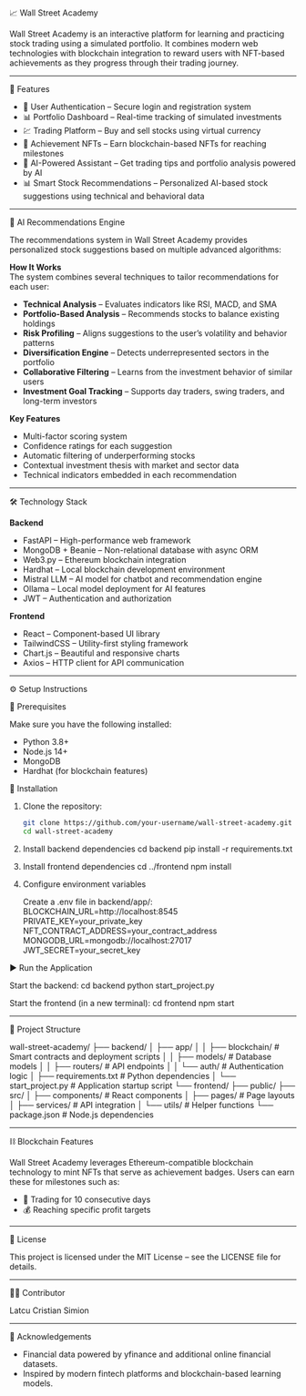 
📈 Wall Street Academy

Wall Street Academy is an interactive platform for learning and practicing stock trading using a simulated portfolio. It combines modern web technologies with blockchain integration to reward users with NFT-based achievements as they progress through their trading journey.

---

🚀 Features

- 🔐 User Authentication – Secure login and registration system  
- 📊 Portfolio Dashboard – Real-time tracking of simulated investments  
- 💹 Trading Platform – Buy and sell stocks using virtual currency  
- 🏅 Achievement NFTs – Earn blockchain-based NFTs for reaching milestones  
- 🤖 AI-Powered Assistant – Get trading tips and portfolio analysis powered by AI  
- 📊 Smart Stock Recommendations – Personalized AI-based stock suggestions using technical and behavioral data

---

🧠 AI Recommendations Engine

The recommendations system in Wall Street Academy provides personalized stock suggestions based on multiple advanced algorithms:

**How It Works**  
The system combines several techniques to tailor recommendations for each user:

- **Technical Analysis** – Evaluates indicators like RSI, MACD, and SMA  
- **Portfolio-Based Analysis** – Recommends stocks to balance existing holdings  
- **Risk Profiling** – Aligns suggestions to the user’s volatility and behavior patterns  
- **Diversification Engine** – Detects underrepresented sectors in the portfolio  
- **Collaborative Filtering** – Learns from the investment behavior of similar users  
- **Investment Goal Tracking** – Supports day traders, swing traders, and long-term investors

**Key Features**  
- Multi-factor scoring system  
- Confidence ratings for each suggestion  
- Automatic filtering of underperforming stocks  
- Contextual investment thesis with market and sector data  
- Technical indicators embedded in each recommendation

---

🛠️ Technology Stack

**Backend**
- FastAPI – High-performance web framework  
- MongoDB + Beanie – Non-relational database with async ORM  
- Web3.py – Ethereum blockchain integration  
- Hardhat – Local blockchain development environment  
- Mistral LLM – AI model for chatbot and recommendation engine  
- Ollama – Local model deployment for AI features  
- JWT – Authentication and authorization  

**Frontend**
- React – Component-based UI library  
- TailwindCSS – Utility-first styling framework  
- Chart.js – Beautiful and responsive charts  
- Axios – HTTP client for API communication  

---

⚙️ Setup Instructions

🔑 Prerequisites

Make sure you have the following installed:
- Python 3.8+  
- Node.js 14+  
- MongoDB  
- Hardhat (for blockchain features)

🧰 Installation

1. Clone the repository:
   ```bash
   git clone https://github.com/your-username/wall-street-academy.git
   cd wall-street-academy


2. Install backend dependencies
   cd backend
   pip install -r requirements.txt

3. Install frontend dependencies
   cd ../frontend
   npm install

4. Configure environment variables

   Create a .env file in backend/app/:
   BLOCKCHAIN_URL=http://localhost:8545
   PRIVATE_KEY=your_private_key
   NFT_CONTRACT_ADDRESS=your_contract_address
   MONGODB_URL=mongodb://localhost:27017
   JWT_SECRET=your_secret_key

▶️ Run the Application

Start the backend:
cd backend
python start_project.py

Start the frontend (in a new terminal):
cd frontend
npm start

---

📂 Project Structure

wall-street-academy/
├── backend/
│   ├── app/
│   │   ├── blockchain/    # Smart contracts and deployment scripts
│   │   ├── models/        # Database models
│   │   ├── routers/       # API endpoints
│   │   └── auth/          # Authentication logic
│   ├── requirements.txt   # Python dependencies
│   └── start_project.py   # Application startup script
└── frontend/
    ├── public/
    ├── src/
    │   ├── components/    # React components
    │   ├── pages/         # Page layouts
    │   ├── services/      # API integration
    │   └── utils/         # Helper functions
    └── package.json       # Node.js dependencies


---

⛓️ Blockchain Features

Wall Street Academy leverages Ethereum-compatible blockchain technology to mint NFTs that serve as achievement badges. Users can earn these for milestones such as:

- 📅 Trading for 10 consecutive days
- 💰 Reaching specific profit targets


---


📜 License

This project is licensed under the MIT License – see the LICENSE file for details.

---

👨‍💻 Contributor

Latcu Cristian Simion

---

🙏 Acknowledgements

- Financial data powered by yfinance and additional online financial datasets.
- Inspired by modern fintech platforms and blockchain-based learning models.
